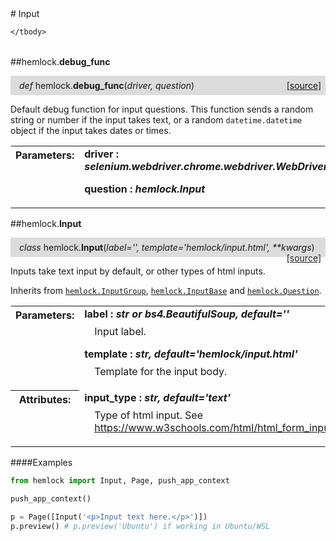 <script src="https://cdn.mathjax.org/mathjax/latest/MathJax.js?config=TeX-AMS-MML_HTMLorMML" type="text/javascript"></script>

<link rel="stylesheet" href="https://assets.readthedocs.org/static/css/readthedocs-doc-embed.css" type="text/css" />

<style>
    a.src-href {
        float: right;
    }
    p.attr {
        margin-top: 0.5em;
        margin-left: 1em;
    }
    p.func-header {
        background-color: gainsboro;
        border-radius: 0.1em;
        padding: 0.5em;
        padding-left: 1em;
    }
    table.field-table {
        border-radius: 0.1em
    }
</style># Input

<table class="docutils field-list field-table" frame="void" rules="none">
    <col class="field-name" />
    <col class="field-body" />
    <tbody valign="top">
        
    </tbody>
</table>



##hemlock.**debug_func**

<p class="func-header">
    <i>def</i> hemlock.<b>debug_func</b>(<i>driver, question</i>) <a class="src-href" target="_blank" href="https://github.com/dsbowen/hemlock/blob/master/hemlock/qpolymorphs/input.py#L17">[source]</a>
</p>

Default debug function for input questions. This function sends a random
string or number if the input takes text, or a random `datetime.datetime`
object if the input takes dates or times.

<table class="docutils field-list field-table" frame="void" rules="none">
    <col class="field-name" />
    <col class="field-body" />
    <tbody valign="top">
        <tr class="field">
    <th class="field-name"><b>Parameters:</b></td>
    <td class="field-body" width="100%"><b>driver : <i>selenium.webdriver.chrome.webdriver.WebDriver</i></b>
<p class="attr">
    
</p>
<b>question : <i>hemlock.Input</i></b>
<p class="attr">
    
</p></td>
</tr>
    </tbody>
</table>



##hemlock.**Input**

<p class="func-header">
    <i>class</i> hemlock.<b>Input</b>(<i>label='', template='hemlock/input.html', **kwargs</i>) <a class="src-href" target="_blank" href="https://github.com/dsbowen/hemlock/blob/master/hemlock/qpolymorphs/input.py#L41">[source]</a>
</p>

Inputs take text input by default, or other types of html inputs.

Inherits from [`hemlock.InputGroup`](input_group.md), [`hemlock.InputBase`](bases.md) and [`hemlock.Question`](question.md).

<table class="docutils field-list field-table" frame="void" rules="none">
    <col class="field-name" />
    <col class="field-body" />
    <tbody valign="top">
        <tr class="field">
    <th class="field-name"><b>Parameters:</b></td>
    <td class="field-body" width="100%"><b>label : <i>str or bs4.BeautifulSoup, default=''</i></b>
<p class="attr">
    Input label.
</p>
<b>template : <i>str, default='hemlock/input.html'</i></b>
<p class="attr">
    Template for the input body.
</p></td>
</tr>
<tr class="field">
    <th class="field-name"><b>Attributes:</b></td>
    <td class="field-body" width="100%"><b>input_type : <i>str, default='text'</i></b>
<p class="attr">
    Type of html input. See <a href="https://www.w3schools.com/html/html_form_input_types.asp">https://www.w3schools.com/html/html_form_input_types.asp</a>.
</p></td>
</tr>
    </tbody>
</table>

####Examples

```python
from hemlock import Input, Page, push_app_context

push_app_context()

p = Page([Input('<p>Input text here.</p>')])
p.preview() # p.preview('Ubuntu') if working in Ubuntu/WSL
```

